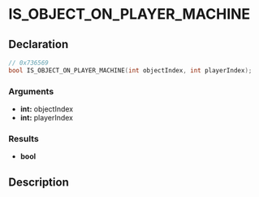 # IS_OBJECT_ON_PLAYER_MACHINE

## Declaration
```cpp
// 0x736569
bool IS_OBJECT_ON_PLAYER_MACHINE(int objectIndex, int playerIndex);
```

### Arguments
- **int:** objectIndex
- **int:** playerIndex

### Results
- **bool**

## Description
